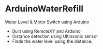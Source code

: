 # ArduinoWaterRefill
Water Level &amp; Motor Switch using Arduino

- Built using RemoteXY and Arduino 
- Distance detection using Ultrasonic sensor 
- Finds the water level using the distance.
